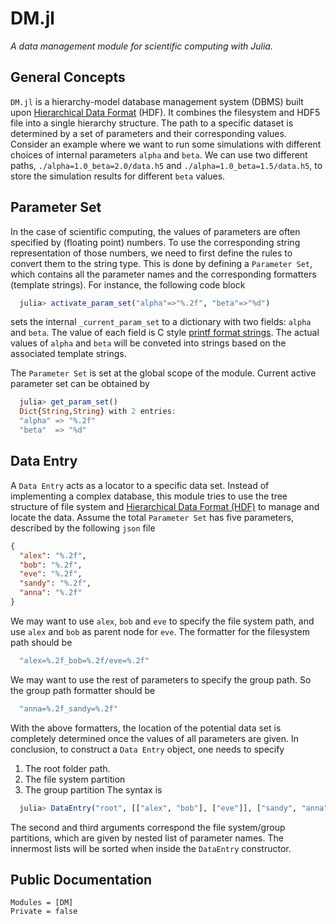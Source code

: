 # DM.jl

*A data management module for scientific computing with Julia.*

## General Concepts

`DM.jl` is a hierarchy-model database management system (DBMS) built upon [Hierarchical Data Format](https://www.hdfgroup.org/) (HDF). It combines the filesystem and HDF5 file into a single hierarchy structure. The path to a specific dataset is determined by a set of parameters and their corresponding values. Consider an example where we want to run some simulations with different choices of internal parameters `alpha` and `beta`. We can use two different paths, `./alpha=1.0_beta=2.0/data.h5` and `./alpha=1.0_beta=1.5/data.h5`, to store the simulation results for different `beta` values.

## Parameter Set
In the case of scientific computing, the values of parameters are often specified by (floating point) numbers. To use the corresponding string representation of those numbers, we need to first define the rules to convert them to the string type. This is done by defining a `Parameter Set`, which contains all the parameter names and the corresponding formatters (template strings). For instance, the following code block
```julia
  julia> activate_param_set("alpha"=>"%.2f", "beta"=>"%d")
```
sets the internal `_current_param_set` to a dictionary with two fields: `alpha` and `beta`. The value of each field is C style [printf format strings](https://en.wikipedia.org/wiki/Printf_format_string). The actual values of `alpha` and `beta` will be conveted into strings based on the associated template strings. 

The `Parameter Set` is set at the global scope of the module. Current active parameter set can be obtained by
```julia
  julia> get_param_set()
  Dict{String,String} with 2 entries:
  "alpha" => "%.2f"
  "beta"  => "%d"
```

## Data Entry
A `Data Entry` acts as a locator to a specific data set. Instead of implementing a complex database, this module tries to use the tree structure of file system and [Hierarchical Data Format (HDF)](https://www.hdfgroup.org/) to manage and locate the data. Assume the total `Parameter Set` has five parameters, described by the following `json` file
```json
{
  "alex": "%.2f",
  "bob": "%.2f",
  "eve": "%.2f",
  "sandy": "%.2f",
  "anna": "%.2f"
}
```
We may want to use `alex`, `bob` and `eve` to specify the file system path, and use `alex` and `bob` as parent node for `eve`. The formatter for the filesystem path should be
```julia
  "alex=%.2f_bob=%.2f/eve=%.2f"
```
We may want to use the rest of parameters to specify the group path. So the group path formatter should be
```julia
  "anna=%.2f_sandy=%.2f"
```
With the above formatters, the location of the potential data set is completely determined once the values of all parameters are given. In conclusion, to construct a `Data Entry` object, one needs to specify
1. The root folder path.
2. The file system partition
3. The group partition
The syntax is
```julia
  julia> DataEntry("root", [["alex", "bob"], ["eve"]], ["sandy", "anna"])
```
The second and third arguments correspond the file system/group partitions, which are given by nested list of parameter names. The innermost lists will be sorted when inside the `DataEntry` constructor.

## Public Documentation

```@autodocs
Modules = [DM]
Private = false
```
